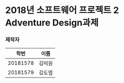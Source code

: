 # 2018년 소프트웨어 프로젝트 2 Adventure Design과제



### 제작자
| 학번 | 이름 |
| :-: | :-: |
| 20181578 | 김덕원 |
| 20181579 | 김도엽 |

